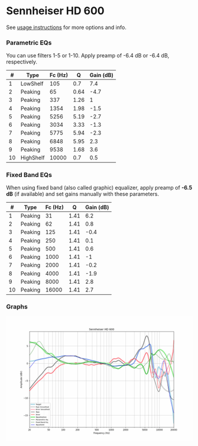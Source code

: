 # Sennheiser HD 600
See [usage instructions](https://github.com/jaakkopasanen/AutoEq#usage) for more options and info.

### Parametric EQs
You can use filters 1-5 or 1-10. Apply preamp of -6.4 dB or -6.4 dB, respectively.

|   # | Type      |   Fc (Hz) |    Q |   Gain (dB) |
|-----|-----------|-----------|------|-------------|
|   1 | LowShelf  |       105 | 0.7  |         7.4 |
|   2 | Peaking   |        65 | 0.64 |        -4.7 |
|   3 | Peaking   |       337 | 1.26 |         1   |
|   4 | Peaking   |      1354 | 1.98 |        -1.5 |
|   5 | Peaking   |      5256 | 5.19 |        -2.7 |
|   6 | Peaking   |      3034 | 3.33 |        -1.3 |
|   7 | Peaking   |      5775 | 5.94 |        -2.3 |
|   8 | Peaking   |      6848 | 5.95 |         2.3 |
|   9 | Peaking   |      9538 | 1.68 |         3.6 |
|  10 | HighShelf |     10000 | 0.7  |         0.5 |

### Fixed Band EQs
When using fixed band (also called graphic) equalizer, apply preamp of **-6.5 dB** (if available) and set gains manually with these parameters.

|   # | Type    |   Fc (Hz) |    Q |   Gain (dB) |
|-----|---------|-----------|------|-------------|
|   1 | Peaking |        31 | 1.41 |         6.2 |
|   2 | Peaking |        62 | 1.41 |         0.8 |
|   3 | Peaking |       125 | 1.41 |        -0.4 |
|   4 | Peaking |       250 | 1.41 |         0.1 |
|   5 | Peaking |       500 | 1.41 |         0.6 |
|   6 | Peaking |      1000 | 1.41 |        -1   |
|   7 | Peaking |      2000 | 1.41 |        -0.2 |
|   8 | Peaking |      4000 | 1.41 |        -1.9 |
|   9 | Peaking |      8000 | 1.41 |         2.8 |
|  10 | Peaking |     16000 | 1.41 |         2.7 |

### Graphs
![](./Sennheiser%20HD%20600.png)
